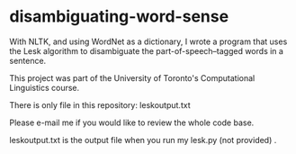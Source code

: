 # disambiguating-word-sense

With NLTK, and using WordNet as a dictionary, I wrote a program that uses the Lesk algorithm to disambiguate the part-of-speech–tagged words in a sentence.

This project was part of the University of Toronto's Computational Linguistics course. 

There is only file in this repository: leskoutput.txt

Please e-mail me if you would like to review the whole code base. 

leskoutput.txt is the output file when you run my lesk.py (not provided) . 
